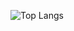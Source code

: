 ![Top Langs](https://github-readme-stats.vercel.app/api/top-langs/?YunJiUk=anuraghazra&layout=compact)
